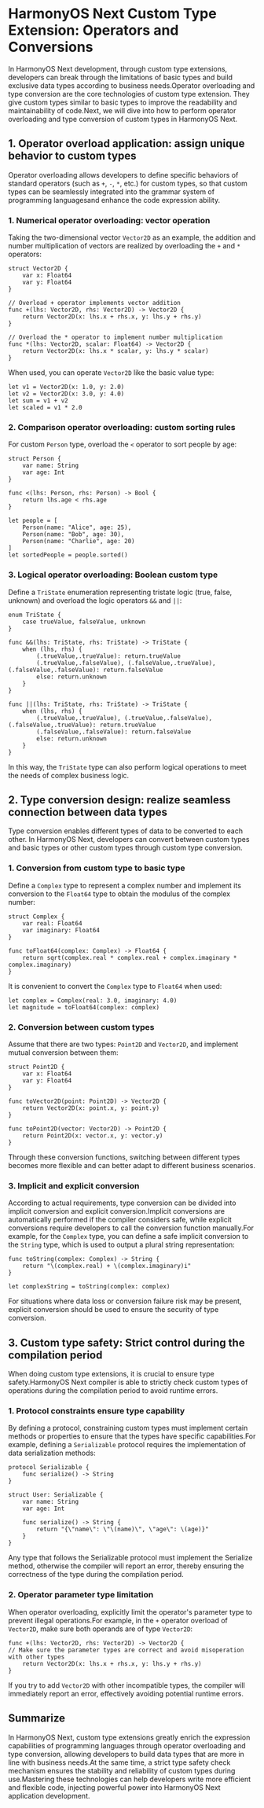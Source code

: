# HarmonyOS Next Custom Type Extension: Operators and Conversions
In HarmonyOS Next development, through custom type extensions, developers can break through the limitations of basic types and build exclusive data types according to business needs.Operator overloading and type conversion are the core technologies of custom type extension. They give custom types similar to basic types to improve the readability and maintainability of code.Next, we will dive into how to perform operator overloading and type conversion of custom types in HarmonyOS Next.

## 1. Operator overload application: assign unique behavior to custom types
Operator overloading allows developers to define specific behaviors of standard operators (such as `+`, `-`, `*`, etc.) for custom types, so that custom types can be seamlessly integrated into the grammar system of programming languages ​​and enhance the code expression ability.

### 1. Numerical operator overloading: vector operation
Taking the two-dimensional vector `Vector2D` as an example, the addition and number multiplication of vectors are realized by overloading the `+` and `*` operators:
```cj
struct Vector2D {
    var x: Float64
    var y: Float64
}

// Overload + operator implements vector addition
func +(lhs: Vector2D, rhs: Vector2D) -> Vector2D {
    return Vector2D(x: lhs.x + rhs.x, y: lhs.y + rhs.y)
}

// Overload the * operator to implement number multiplication
func *(lhs: Vector2D, scalar: Float64) -> Vector2D {
    return Vector2D(x: lhs.x * scalar, y: lhs.y * scalar)
}
```
When used, you can operate `Vector2D` like the basic value type:
```cj
let v1 = Vector2D(x: 1.0, y: 2.0)
let v2 = Vector2D(x: 3.0, y: 4.0)
let sum = v1 + v2
let scaled = v1 * 2.0
```

### 2. Comparison operator overloading: custom sorting rules
For custom `Person` type, overload the `<` operator to sort people by age:
```cj
struct Person {
    var name: String
    var age: Int
}

func <(lhs: Person, rhs: Person) -> Bool {
    return lhs.age < rhs.age
}

let people = [
    Person(name: "Alice", age: 25),
    Person(name: "Bob", age: 30),
    Person(name: "Charlie", age: 20)
]
let sortedPeople = people.sorted()
```

### 3. Logical operator overloading: Boolean custom type
Define a `TriState` enumeration representing tristate logic (true, false, unknown) and overload the logic operators `&&` and `||`:
```cj
enum TriState {
    case trueValue, falseValue, unknown
}

func &&(lhs: TriState, rhs: TriState) -> TriState {
    when (lhs, rhs) {
        (.trueValue,.trueValue): return.trueValue
        (.trueValue,.falseValue), (.falseValue,.trueValue), (.falseValue,.falseValue): return.falseValue
        else: return.unknown
    }
}

func ||(lhs: TriState, rhs: TriState) -> TriState {
    when (lhs, rhs) {
        (.trueValue,.trueValue), (.trueValue,.falseValue), (.falseValue,.trueValue): return.trueValue
        (.falseValue,.falseValue): return.falseValue
        else: return.unknown
    }
}
```
In this way, the `TriState` type can also perform logical operations to meet the needs of complex business logic.

## 2. Type conversion design: realize seamless connection between data types
Type conversion enables different types of data to be converted to each other. In HarmonyOS Next, developers can convert between custom types and basic types or other custom types through custom type conversion.

### 1. Conversion from custom type to basic type
Define a `Complex` type to represent a complex number and implement its conversion to the `Float64` type to obtain the modulus of the complex number:
```cj
struct Complex {
    var real: Float64
    var imaginary: Float64
}

func toFloat64(complex: Complex) -> Float64 {
    return sqrt(complex.real * complex.real + complex.imaginary * complex.imaginary)
}
```
It is convenient to convert the `Complex` type to `Float64` when used:
```cj
let complex = Complex(real: 3.0, imaginary: 4.0)
let magnitude = toFloat64(complex: complex)
```

### 2. Conversion between custom types
Assume that there are two types: `Point2D` and `Vector2D`, and implement mutual conversion between them:
```cj
struct Point2D {
    var x: Float64
    var y: Float64
}

func toVector2D(point: Point2D) -> Vector2D {
    return Vector2D(x: point.x, y: point.y)
}

func toPoint2D(vector: Vector2D) -> Point2D {
    return Point2D(x: vector.x, y: vector.y)
}
```
Through these conversion functions, switching between different types becomes more flexible and can better adapt to different business scenarios.

### 3. Implicit and explicit conversion
According to actual requirements, type conversion can be divided into implicit conversion and explicit conversion.Implicit conversions are automatically performed if the compiler considers safe, while explicit conversions require developers to call the conversion function manually.For example, for the `Complex` type, you can define a safe implicit conversion to the `String` type, which is used to output a plural string representation:
```cj
func toString(complex: Complex) -> String {
    return "\(complex.real) + \(complex.imaginary)i"
}

let complexString = toString(complex: complex)
```
For situations where data loss or conversion failure risk may be present, explicit conversion should be used to ensure the security of type conversion.

## 3. Custom type safety: Strict control during the compilation period
When doing custom type extensions, it is crucial to ensure type safety.HarmonyOS Next compiler is able to strictly check custom types of operations during the compilation period to avoid runtime errors.

### 1. Protocol constraints ensure type capability
By defining a protocol, constraining custom types must implement certain methods or properties to ensure that the types have specific capabilities.For example, defining a `Serializable` protocol requires the implementation of data serialization methods:
```cj
protocol Serializable {
    func serialize() -> String
}

struct User: Serializable {
    var name: String
    var age: Int

    func serialize() -> String {
        return "{\"name\": \"\(name)\", \"age\": \(age)}"
    }
}
```
Any type that follows the Serializable protocol must implement the Serialize method, otherwise the compiler will report an error, thereby ensuring the correctness of the type during the compilation period.

### 2. Operator parameter type limitation
When operator overloading, explicitly limit the operator's parameter type to prevent illegal operations.For example, in the `+` operator overload of `Vector2D`, make sure both operands are of type `Vector2D`:
```cj
func +(lhs: Vector2D, rhs: Vector2D) -> Vector2D {
// Make sure the parameter types are correct and avoid misoperation with other types
    return Vector2D(x: lhs.x + rhs.x, y: lhs.y + rhs.y)
}
```
If you try to add `Vector2D` with other incompatible types, the compiler will immediately report an error, effectively avoiding potential runtime errors.

## Summarize
In HarmonyOS Next, custom type extensions greatly enrich the expression capabilities of programming languages ​​through operator overloading and type conversion, allowing developers to build data types that are more in line with business needs.At the same time, a strict type safety check mechanism ensures the stability and reliability of custom types during use.Mastering these technologies can help developers write more efficient and flexible code, injecting powerful power into HarmonyOS Next application development.
